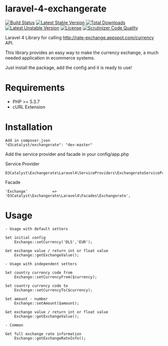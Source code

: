 laravel-4-exchangerate
===============

[![Build Status](https://travis-ci.org/D3Catalyst/laravel-4-exchange-rate-ggl.svg?branch=master)](https://travis-ci.org/D3Catalyst/laravel-4-exchange-rate-ggl) [![Latest Stable Version](https://poser.pugx.org/d3catalyst/exchangerate/v/stable.svg)](https://packagist.org/packages/d3catalyst/exchangerate) [![Total Downloads](https://poser.pugx.org/d3catalyst/exchangerate/downloads.svg)](https://packagist.org/packages/d3catalyst/exchangerate) [![Latest Unstable Version](https://poser.pugx.org/d3catalyst/exchangerate/v/unstable.svg)](https://packagist.org/packages/d3catalyst/exchangerate) [![License](https://poser.pugx.org/d3catalyst/exchangerate/license.svg)](https://packagist.org/packages/d3catalyst/exchangerate) [![Scrutinizer Code Quality](https://scrutinizer-ci.com/g/D3Catalyst/laravel-4-exchange-rate-ggl/badges/quality-score.png?b=master)](https://scrutinizer-ci.com/g/D3Catalyst/laravel-4-exchange-rate-ggl/?branch=master)

Laravel 4 Library for calling http://rate-exchange.appspot.com/currency API.

This library provides an easy way to make the currency exchange, a much needed application in ecommerce systems.

Just install the package, add the config and it is ready to use!

Requirements
============

* PHP >= 5.3.7
* cURL Extension

Installation
============

    Add in composer.json
    "d3catalyst/exchangerate": "dev-master"

Add the service provider and facade in your config/app.php

Service Provider

    D3Catalyst\Exchangerate\Laravel4\ServiceProviders\ExchangerateServiceProvider

Facade

    'Exchange'           => 'D3Catalyst\Exchangerate\Laravel4\Facades\Exchangerate',

Usage
=====

	- Usage with default setters

	Set initial config
		Exchange::setCurrency('DLS','EUR');

	Get exchange value / return int or float value
		Exchange::getExchangeValue();

	- Usage with independent setters

	Set country currency code from
		Exchange::setCurrencyFrom($currency);

	Set country currency code to
		Exchange::setCurrencyTo($currency);

	Set amount - number
		Exchange::setAmount($amount);

	Get exchange value / return int or float value
		Exchange::getExchangeValue();

	- Common

	Get full exchange rate information
		Exchange::getExchangeRateInfo();
